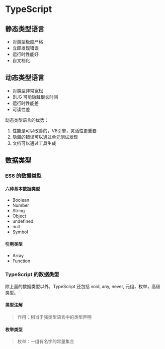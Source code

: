 # TypeScript 

## 静态类型语言

- 对类型极度严格
- 立即发现错误
- 运行时性能好
- 自文档化

## 动态类型语言

- 对类型非常宽松
- BUG 可能隐藏很长时间
- 运行时性能差
- 可读性差

动态类型语言的优势：

1. 性能是可以改善的，V8引擎，灵活性更重要
2. 隐藏的错误可以通过单元测试发现
3. 文档可以通过工具生成

## 数据类型

### ES6 的数据类型

#### 六种基本数据类型

- Boolean
- Number
- String
- Object
- undefined
- null
- Symbol

#### 引用类型

- Array
- Function



### TypeScript 的数据类型

除上面的数据类型以外，TypeScript 还包括 void, any, never, 元组，枚举，高级类型。



#### 类型注解

> 作用：相当于强类型语言中的类型声明

#### 枚举类型

> 枚举：一组有名字的常量集合

